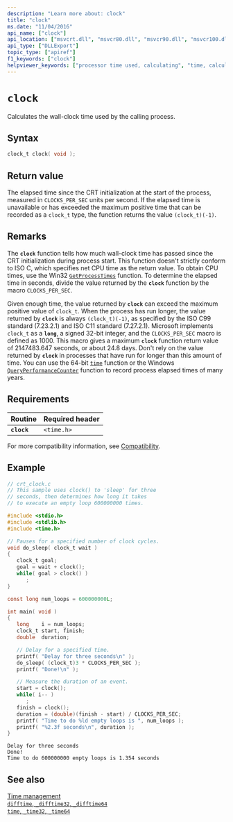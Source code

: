 ```yaml
---
description: "Learn more about: clock"
title: "clock"
ms.date: "11/04/2016"
api_name: ["clock"]
api_location: ["msvcrt.dll", "msvcr80.dll", "msvcr90.dll", "msvcr100.dll", "msvcr100_clr0400.dll", "msvcr110.dll", "msvcr110_clr0400.dll", "msvcr120.dll", "msvcr120_clr0400.dll", "ucrtbase.dll", "api-ms-win-crt-time-l1-1-0.dll"]
api_type: ["DLLExport"]
topic_type: ["apiref"]
f1_keywords: ["clock"]
helpviewer_keywords: ["processor time used, calculating", "time, calculating processor", "clock function", "processor time used", "calculating processor time used"]
---
```

# `clock`

Calculates the wall-clock time used by the calling process.

## Syntax

```C
clock_t clock( void );
```

## Return value

The elapsed time since the CRT initialization at the start of the process, measured in `CLOCKS_PER_SEC` units per second. If the elapsed time is unavailable or has exceeded the maximum positive time that can be recorded as a `clock_t` type, the function returns the value `(clock_t)(-1)`.

## Remarks

The **`clock`** function tells how much wall-clock time has passed since the CRT initialization during process start. This function doesn't strictly conform to ISO C, which specifies net CPU time as the return value. To obtain CPU times, use the Win32 [`GetProcessTimes`](/windows/win32/api/processthreadsapi/nf-processthreadsapi-getprocesstimes) function. To determine the elapsed time in seconds, divide the value returned by the **`clock`** function by the macro `CLOCKS_PER_SEC`.

Given enough time, the value returned by **`clock`** can exceed the maximum positive value of `clock_t`. When the process has run longer, the value returned by **`clock`** is always `(clock_t)(-1)`, as specified by the ISO C99 standard (7.23.2.1) and ISO C11 standard (7.27.2.1). Microsoft implements `clock_t` as a **`long`**, a signed 32-bit integer, and the `CLOCKS_PER_SEC` macro is defined as 1000. This macro gives a maximum **`clock`** function return value of 2147483.647 seconds, or about 24.8 days. Don't rely on the value returned by **`clock`** in processes that have run for longer than this amount of time. You can use the 64-bit [`time`](time-time32-time64.md) function or the Windows [`QueryPerformanceCounter`](/windows/win32/api/profileapi/nf-profileapi-queryperformancecounter) function to record process elapsed times of many years.

## Requirements

| Routine | Required header |
|---|---|
| **`clock`** | `<time.h>` |

For more compatibility information, see [Compatibility](../compatibility.md).

## Example

```C
// crt_clock.c
// This sample uses clock() to 'sleep' for three
// seconds, then determines how long it takes
// to execute an empty loop 600000000 times.

#include <stdio.h>
#include <stdlib.h>
#include <time.h>

// Pauses for a specified number of clock cycles.
void do_sleep( clock_t wait )
{
   clock_t goal;
   goal = wait + clock();
   while( goal > clock() )
      ;
}

const long num_loops = 600000000L;

int main( void )
{
   long    i = num_loops;
   clock_t start, finish;
   double  duration;

   // Delay for a specified time.
   printf( "Delay for three seconds\n" );
   do_sleep( (clock_t)3 * CLOCKS_PER_SEC );
   printf( "Done!\n" );

   // Measure the duration of an event.
   start = clock();
   while( i-- )
      ;
   finish = clock();
   duration = (double)(finish - start) / CLOCKS_PER_SEC;
   printf( "Time to do %ld empty loops is ", num_loops );
   printf( "%2.3f seconds\n", duration );
}
```

```Output
Delay for three seconds
Done!
Time to do 600000000 empty loops is 1.354 seconds
```

## See also

[Time management](../time-management.md)\
[`difftime`, `_difftime32`, `_difftime64`](difftime-difftime32-difftime64.md)\
[`time`, `_time32`, `_time64`](time-time32-time64.md)
